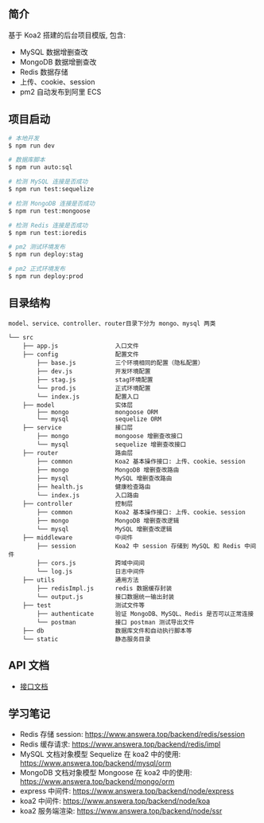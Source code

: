 ## 简介

基于 Koa2 搭建的后台项目模版, 包含:

- MySQL 数据增删查改
- MongoDB 数据增删查改
- Redis 数据存储
- 上传、cookie、session
- pm2 自动发布到阿里 ECS

## 项目启动

```sh
# 本地开发
$ npm run dev

# 数据库脚本
$ npm run auto:sql

# 检测 MySQL 连接是否成功
$ npm run test:sequelize

# 检测 MongoDB 连接是否成功
$ npm run test:mongoose

# 检测 Redis 连接是否成功
$ npm run test:ioredis

# pm2 测试环境发布
$ npm run deploy:stag

# pm2 正式环境发布
$ npm run deploy:prod
```

## 目录结构

```
model、service、controller、router目录下分为 mongo、mysql 两类

└── src            
    ├── app.js                入口文件         
    ├── config                配置文件
        ├── base.js           三个环境相同的配置（隐私配置）
        ├── dev.js            开发环境配置         
        ├── stag.js           stag环境配置
        └── prod.js           正式环境配置
        └── index.js          配置入口
    ├── model                 实体层
        ├── mongo             mongoose ORM
        └── mysql             sequelize ORM
    ├── service               接口层
        ├── mongo             mongoose 增删查改接口
        └── mysql             sequelize 增删查改接口
    ├── router                路由层
        ├── common            Koa2 基本操作接口: 上传、cookie、session
        ├── mongo             MongoDB 增删查改路由
        ├── mysql             MySQL 增删查改路由
        ├── health.js         健康检查路由
        └── index.js          入口路由
    ├── controller            控制层
        ├── common            Koa2 基本操作接口: 上传、cookie、session
        ├── mongo             MongoDB 增删查改逻辑
        └── mysql             MySQL 增删查改逻辑
    ├── middleware            中间件
        ├── session           Koa2 中 session 存储到 MySQL 和 Redis 中间件
        ├── cors.js           跨域中间间
        └── log.js            日志中间件
    ├── utils                 通用方法
        ├── redisImpl.js      redis 数据缓存封装
        └── output.js         接口数据统一输出封装
    ├── test                  测试文件等
        ├── authenticate      验证 MongoDB、MySQL、Redis 是否可以正常连接
        └── postman           接口 postman 测试导出文件
    ├── db                    数据库文件和自动执行脚本等
    └── static                静态服务目录
```

## API 文档

- [接口文档](./API.md)

## 学习笔记

- Redis 存储 session: https://www.answera.top/backend/redis/session
- Redis 缓存请求: https://www.answera.top/backend/redis/impl
- MySQL 文档对象模型 Sequelize 在 koa2 中的使用: https://www.answera.top/backend/mysql/orm
- MongoDB 文档对象模型 Mongoose 在 koa2 中的使用: https://www.answera.top/backend/mongo/orm
- express 中间件: https://www.answera.top/backend/node/express
- koa2 中间件: https://www.answera.top/backend/node/koa
- koa2 服务端渲染: https://www.answera.top/backend/node/ssr
